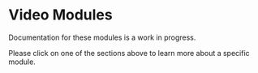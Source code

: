 # Video Modules
Documentation for these modules is a work in progress.

Please click on one of the sections above to learn more about a specific module.
